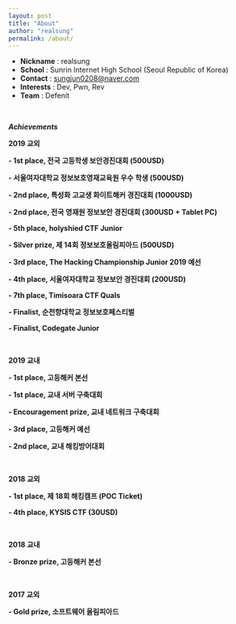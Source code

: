 ```yaml
---
layout: post
title: "About"
author: "realsung"
permalink: /about/
---
```


- __Nickname__ : realsung
- __School__ : Sunrin Internet High School (Seoul Republic of Korea)
- __Contact__ : sungjun0208@naver.com
- __Interests__ : Dev, Pwn, Rev
- __Team__ : Defenit

<br />

***Achievements***

**2019 교외**

**- 1st place, 전국 고등학생 보안경진대회 (500USD)**

**- 서울여자대학교 정보보호영재교육원 우수 학생 (500USD)**

**- 2nd place, 특성화 고교생 화이트해커 경진대회 (1000USD)**

**- 2nd place, 전국 영재원 정보보안 경진대회 (300USD + Tablet PC)**

**- 5th place, holyshied CTF Junior**

**- Silver prize, 제 14회 정보보호올림피아드 (500USD)**

**- 3rd place, The Hacking Championship Junior 2019 예선** 

**- 4th place, 서울여자대학교 정보보안 경진대회 (200USD)**

**- 7th place, Timisoara CTF Quals**

**- Finalist, 순천향대학교 정보보호페스티벌**

**- Finalist, Codegate Junior** 

<br />

**2019 교내**

**- 1st place, 고등해커 본선**

**- 1st place, 교내 서버 구축대회**

**- Encouragement prize, 교내 네트워크 구축대회**

**- 3rd place, 고등해커 예선**

**- 2nd place, 교내 해킹방어대회**

<br />

**2018 교외**

**- 1st place, 제 18회 해킹캠프 (POC Ticket)**

**- 4th place, KYSIS CTF (30USD)**

<br />

**2018 교내**

**- Bronze prize, 고등해커 본선**

 <br />

**2017 교외**

**- Gold prize, 소프트웨어 올림피아드** 